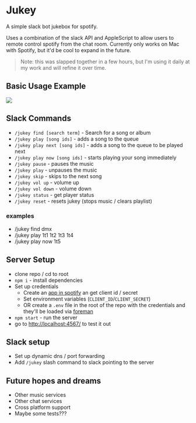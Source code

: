 # Jukey

A simple slack bot jukebox for spotify.

Uses a combination of the slack API and AppleScript to allow users to remote control spotify from the chat room. Currently only works on Mac with Spotify, but it'd be cool to expand in the future.

> Note: this was slapped together in a few hours, but I'm using it daily at my work and will refine it over time.

## Basic Usage Example

![](https://raw.githubusercontent.com/itslenny/JUKEy/master/images/JUKEyDemo.gif)


## Slack Commands

* `/jukey find [search term]` - Search for a song or album
* `/jukey play [song ids]` - adds a song to the queue
* `/jukey play next [song ids]` - adds a song to the queue to be played next
* `/jukey play now [song ids]` - starts playing your song immediately
* `/jukey pause` - pauses the music
* `/jukey play` - unpauses the music
* `/jukey skip` - skips to the next song
* `/jukey vol up` - volume up
* `/jukey vol down` - volume down
* `/jukey status` - get player status
* `/jukey reset` - resets jukey (stops music / clears playlist)

### examples

* /jukey find dmx
* /jukey play 1t1 1t2 1t3 1t4
* /jukey play now 1t5

## Server Setup

* clone repo / cd to root
* `npm i` - install dependencies
* Set up credentials
  * Create an [app in spotify](https://developer.spotify.com/dashboard/applications) an get client id / secret
  * Set environment variables (`CLIENT_ID`/`CLIENT_SECRET`)
  * OR create a `.env` file in the root of the repo with the credentials and they'll be loaded via [foreman](https://github.com/strongloop/node-foreman)
* `npm start` - run the server
* go to [http://localhost:4567/](http://localhost:4567/) to test it out


## Slack setup

* Set up dynamic dns / port forwarding
* Add `/jukey` slash command to slack pointing to the server


## Future hopes and dreams

- Other music services
- Other chat services
- Cross platform support
- Maybe some tests???
